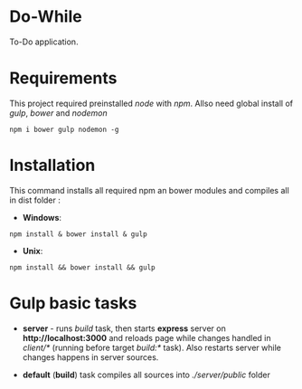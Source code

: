 # Do-While
To-Do application.

# Requirements
This project required preinstalled _node_ with _npm_.
Allso need global install of _gulp_, _bower_ and _nodemon_
```
npm i bower gulp nodemon -g
```

# Installation
This command installs all required npm an bower modules and compiles all in dist folder :

+ __Windows__:
```
npm install & bower install & gulp
```

+ __Unix__:
```
npm install && bower install && gulp
```

# Gulp basic tasks
+ __server__ - runs _build_ task, then starts __express__ server on __http://localhost:3000__
and reloads page while changes handled in _client/*_ (running before target _build:*_ task).
Also restarts server while changes happens in server sources.

+ __default__ (__build__) task compiles all sources into _./server/public_ folder
